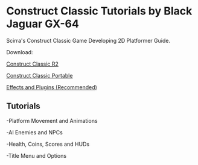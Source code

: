 # Construct Classic Tutorials by Black Jaguar GX-64

Scirra's Construct Classic Game Developing 2D Platformer Guide.


Download:

<a href="https://sourceforge.net/projects/construct/files/construct/Classic/ConstructClassic_r2.exe/download">Construct Classic R2</a>

<a href="https://www.dropbox.com/s/g09wu9u4o4h1hxf/construct_r2.rar?dl=0">Construct Classic Portable</a>

<a href="http://kayin.moe/Plugins_and_Effects_for_CC.zip">Effects and Plugins (Recommended)</a>


## Tutorials

-Platform Movement and Animations

-AI Enemies and NPCs

-Health, Coins, Scores and HUDs

-Title Menu and Options


